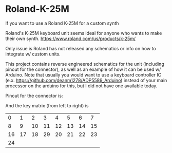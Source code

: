 # Roland-K-25M
If you want to use a Roland K-25M for a custom synth

Roland's K-25M keyboard unit seems ideal for anyone who wants to make their own synth.
https://www.roland.com/us/products/k-25m/

Only issue is Roland has not released any schematics or info on how to integrate w/ custom units.

This project contains reverse engineered schematics for the unit (including pinout for the connector), as well as an example of how it can be used w/ Arduino. Note that usually you would want to use a keyboard controller IC (e.x. https://github.com/deanm1278/ADP5589_Arduino) instead of your main processor on the arduino for this, but I did not have one available today.

Pinout for the connector is:


And the key matrix (from left to right) is

<table>
<tr>
<td>0</td>
<td>1</td>
<td>2</td>
<td>3</td>
<td>4</td>
<td>5</td>
<td>6</td>
<td>7</td>
</tr>
<tr>
<td>8</td>
<td>9</td>
<td>10</td>
<td>11</td>
<td>12</td>
<td>13</td>
<td>14</td>
<td>15</td>
</tr>
<tr>
<td>16</td>
<td>17</td>
<td>18</td>
<td>29</td>
<td>20</td>
<td>21</td>
<td>22</td>
<td>23</td>
</tr>
<tr><td>24</td></tr>
</table>
